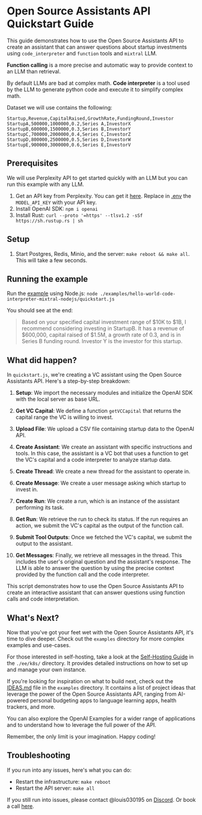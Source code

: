 # Open Source Assistants API Quickstart Guide

This guide demonstrates how to use the Open Source Assistants API to create an assistant that can answer questions about startup investments using `code_interpreter` and `function` tools and `mixtral` LLM.

**Function calling** is a more precise and automatic way to provide context to an LLM than retrieval.

By default LLMs are bad at complex math. **Code interpreter** is a tool used by the LLM to generate python code and execute it to simplify complex math.

Dataset we will use contains the following:

```csv
Startup,Revenue,CapitalRaised,GrowthRate,FundingRound,Investor
StartupA,500000,1000000,0.2,Series A,InvestorX
StartupB,600000,1500000,0.3,Series B,InvestorY
StartupC,700000,2000000,0.4,Series C,InvestorZ
StartupD,800000,2500000,0.5,Series D,InvestorW
StartupE,900000,3000000,0.6,Series E,InvestorV
```

## Prerequisites

We will use Perplexity API to get started quickly with an LLM but you can run this example with any LLM.

1. Get an API key from Perplexity. You can get it [here](https://docs.perplexity.ai/docs). Replace in [.env](./.env) the `MODEL_API_KEY` with your API key.
2. Install OpenAI SDK: `npm i openai`
3. Install Rust: `curl --proto '=https' --tlsv1.2 -sSf https://sh.rustup.rs | sh`

## Setup

1. Start Postgres, Redis, Minio, and the server: `make reboot && make all`. This will take a few seconds.

## Running the example

Run the [example](./examples/quickstart.js) using Node.js: `node ./examples/hello-world-code-interpreter-mixtral-nodejs/quickstart.js`

You should see at the end:

>Based on your specified capital investment range of $10K to $1B, I recommend considering investing in StartupB. It has a revenue of $600,000, capital raised of $1.5M, a growth rate of 0.3, and is in Series B funding round. Investor Y is the investor for this startup.
## What did happen?

In `quickstart.js`, we're creating a VC assistant using the Open Source Assistants API. Here's a step-by-step breakdown:

1. **Setup**: We import the necessary modules and initialize the OpenAI SDK with the local server as base URL.

2. **Get VC Capital**: We define a function `getVCCapital` that returns the capital range the VC is willing to invest.

3. **Upload File**: We upload a CSV file containing startup data to the OpenAI API.

4. **Create Assistant**: We create an assistant with specific instructions and tools. In this case, the assistant is a VC bot that uses a function to get the VC's capital and a code interpreter to analyze startup data.

5. **Create Thread**: We create a new thread for the assistant to operate in.

6. **Create Message**: We create a user message asking which startup to invest in.

7. **Create Run**: We create a run, which is an instance of the assistant performing its task.

8. **Get Run**: We retrieve the run to check its status. If the run requires an action, we submit the VC's capital as the output of the function call.

9. **Submit Tool Outputs**: Once we fetched the VC's capital, we submit the output to the assistant.

10. **Get Messages**: Finally, we retrieve all messages in the thread. This includes the user's original question and the assistant's response. The LLM is able to answer the question by using the precise context provided by the function call and the code interpreter.

This script demonstrates how to use the Open Source Assistants API to create an interactive assistant that can answer questions using function calls and code interpretation.

## What's Next?

Now that you've got your feet wet with the Open Source Assistants API, it's time to dive deeper. Check out the `examples` directory for more complex examples and use-cases. 

For those interested in self-hosting, take a look at the [Self-Hosting Guide](./ee/k8s/README.md) in the `./ee/k8s/` directory. It provides detailed instructions on how to set up and manage your own instance.

If you're looking for inspiration on what to build next, check out the [IDEAS.md](../IDEAS.md) file in the `examples` directory. It contains a list of project ideas that leverage the power of the Open Source Assistants API, ranging from AI-powered personal budgeting apps to language learning apps, health trackers, and more.

You can also explore the OpenAI Examples for a wider range of applications and to understand how to leverage the full power of the API.

Remember, the only limit is your imagination. Happy coding!

## Troubleshooting

If you run into any issues, here's what you can do:
- Restart the infrastructure: `make reboot`
- Restart the API server: `make all`

If you still run into issues, please contact @louis030195 on [Discord](https://discord.gg/XMetBW3zCG).
Or book a call [here](https://cal.com/louis030195/unleash-llms). 
